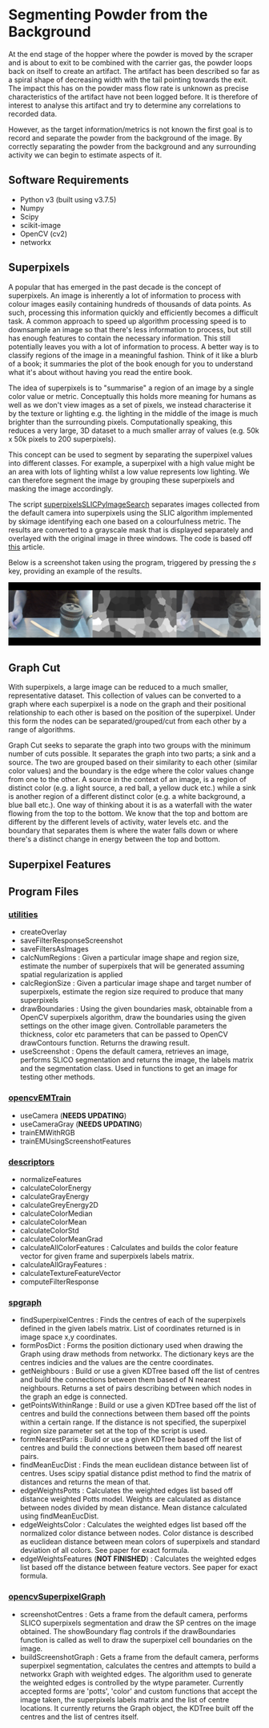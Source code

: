 # Segmenting Powder from the Background

At the end stage of the hopper where the powder is moved by the scraper and is about to exit to be combined with the carrier gas, the powder loops back on itself to create an artifact. The artifact has been described so far as a spiral shape of decreasing width with the tail pointing towards the exit. The impact this has on the powder mass flow rate is unknown as precise characteristics of the artifact have not been logged before. It is therefore of interest to analyse this artifact and try to determine any correlations to recorded data.

However, as the target information/metrics is not known the first goal is to record and separate the powder from the background of the image. By correctly separating the powder from the background and any surrounding activity we can begin to estimate aspects of it.

## Software Requirements
 - Python v3 (built using v3.7.5)
 - Numpy
 - Scipy
 - scikit-image
 - OpenCV (cv2)
 - networkx

## Superpixels

A popular that has emerged in the past decade is the concept of superpixels. An image is inherently a lot of information to process with colour images easily containing hundreds of thousands of data points. As such, processing this information quickly and efficiently becomes a difficult task. A common approach to speed up algorithm processing speed is to downsample an image so that there's less information to process, but still has enough features to contain the necessary information. This still potentially leaves you with a lot of information to process. A better way is to classify regions of the image in a meaningful fashion. Think of it like a blurb of a book; it summaries the plot of the book enough for you to understand what it's about without having you read the entire book. 

The idea of superpixels is to "summarise" a region of an image by a single color value or metric. Conceptually this holds more meaning for humans as well as we don't view images as a set of pixels, we instead characterise it by the texture or lighting e.g. the lighting in the middle of the image is much brighter than the surrounding pixels. Computationally speaking, this reduces a very large, 3D dataset to a much smaller array of values (e.g. 50k x 50k pixels to 200 superpixels).

This concept can be used to segment by separating the superpixel values into different classes. For example, a superpixel with a high value might be an area with lots of lighting whilst a low value represents low lighting. We can therefore segment the image by grouping these superpixels and masking the image accordingly.

The script [superpixelsSLICPyImageSearch](Scripts/superpixelsSLICPyImageSearch.py) separates images collected from the default camera into superpixels using the SLIC algorithm implemented by skimage identifying each one based on a colourfulness metric. The results are converted to a grayscale mask that is displayed separately and overlayed with the original image in three windows. The code is based off [this](https://www.pyimagesearch.com/2017/06/26/labeling-superpixel-colorfulness-opencv-python/) article.

Below is a screenshot taken using the program, triggered by pressing the *s* key, providing an example of the results.

![Example of superpixels](Plots/slic_pyimgsearch_screenshot.png)

## Graph Cut

With superpixels, a large image can be reduced to a much smaller, representative dataset. This collection of values can be converted to a graph where each superpixel is a node on the graph and their positional relationship to each other is based on the position of the superpixel. Under this form the nodes can be separated/grouped/cut from each other by a range of algorithms. 

Graph Cut seeks to separate the graph into two groups with the minimum number of cuts possible. It separates the graph into two parts; a sink and a source. The two are grouped based on their similarity to each other (similar color values) and the boundary is the edge where the color values change from one to the other. A source in the context of an image, is a region of distinct color (e.g. a light source, a red ball, a yellow duck etc.) while a sink is another region of a different distinct color (e.g. a white background, a blue ball etc.). One way of thinking about it is as a waterfall with the water flowing from the top to the bottom. We know that the top and bottom are different by the different levels of activity, water levels etc. and the boundary that separates them is where the water falls down or where there's a distinct change in energy between the top and bottom.

## Superpixel Features


## Program Files
### [utilities](Scripts/utilities.py)
  - createOverlay
  - saveFilterResponseScreenshot
  - saveFiltersAsImages
  - calcNumRegions : Given a particular image shape and region size, estimate the number of superpixels that will be generated assuming spatial regularization is applied
  - calcRegionSize : Given a particular image shape and target number of superpixels, estimate the region size required to produce that many superpixels
  - drawBoundaries : Using the given boundaries mask, obtainable from a OpenCV superpixels algorithm, draw the boundaries using the given settings on the other image given. Controllable parameters the thickness, color etc parameters that can be passed to OpenCV drawContours function. Returns the drawing result.
  - useScreenshot : Opens the default camera, retrieves an image, performs SLICO segmentation and returns the image, the labels matrix and the segmentation class. Used in functions to get an image for testing other methods.
### [opencvEMTrain](Scripts/opencvEMTrain.py)
  - useCamera (**NEEDS UPDATING**)
  - useCameraGray (**NEEDS UPDATING**)
  - trainEMWithRGB
  - trainEMUsingScreenshotFeatures
### [descriptors](Scripts/descriptors.py)
  - normalizeFeatures
  - calculateColorEnergy
  - calculateGrayEnergy
  - calculateGreyEnergy2D
  - calculateColorMedian
  - calculateColorMean
  - calculateColorStd
  - calculateColorMeanGrad
  - calculateAllColorFeatures : Calculates and builds the color feature vector for given frame and superpixels labels matrix.
  - calculateAllGrayFeatures :
  - calculateTextureFeatureVector
  - computeFilterResponse
  
### [spgraph](Scripts/spgraph.py)
  - findSuperpixelCentres : Finds the centres of each of the superpixels defined in the given labels matrix. List of coordinates returned is in image space x,y coordinates.
  - formPosDict : Forms the position dictionary used when drawing the Graph using draw methods from networkx. The dictionary keys are the centres indicies and the values are the centre coordinates.
  - getNeighbours : Build or use a given KDTree based off the list of centres and build the connections between them based of N nearest neighbours. Returns a set of pairs describing between which nodes in the graph an edge is connected.
  - getPointsWithinRange : Build or use a given KDTree based off the list of centres and build the connections between them based off the points within a certain range. If the distance is not specified, the superpixel region size parameter set at the top of the script is used.
  - formNearestParis : Build or use a given KDTree based off the list of centres and build the connections between them based off nearest pairs.
  - findMeanEucDist : Finds the mean euclidean distance between list of centres. Uses scipy spatial distance pdist method to find the matrix of distances and returns the mean of that.
  - edgeWeightsPotts : Calculates the weighted edges list based off distance weighted Potts model. Weights are calculated as distance between nodes divided by mean distance. Mean distance calculated using findMeanEucDist.
  - edgeWeightsColor : Calculates the weighted edges list based off the normalized color distance between nodes. Color distance is described as euclidean distance between mean colors of superpixels and standard deviation of all colors. See paper for exact formula.
  - edgeWeightsFeatures (**NOT FINISHED**) : Calculates the weighted edges list based off the distance between feature vectors. See paper for exact formula.
  
### [opencvSuperpixelGraph](Scripts/opencvSuperpixelGraph.py)
  - screenshotCentres : Gets a frame from the default camera, performs SLICO superpixels segmentation and draw the SP centres on the image obtained. The showBoundary flag controls if the drawBoundaries function is called as well to draw the superpixel cell boundaries on the image.
  - buildScreenshotGraph : Gets a frame from the default camera, performs superpixel segmentation, calculates the centres and attempts to build a networkx Graph with weighted edges. The algorithm used to generate the weighted edges is controlled by the wtype parameter. Currently accepted forms are 'potts', 'color' and custom functions that accept the image taken, the superpixels labels matrix and the list of centre locations. It currently returns the Graph object, the KDTree built off the centres and the list of centres itself.
